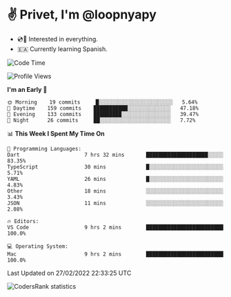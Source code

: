# ✌️ Privet, I'm @loopnyapy

- 💿📀 Interested in everything.
- 🇪🇦 Currently learning Spanish.

<!--START_SECTION:waka-->
![Code Time](http://img.shields.io/badge/Code%20Time-1%2C117%20hrs%2054%20mins-blue)

![Profile Views](http://img.shields.io/badge/Profile%20Views-80-blue)

**I'm an Early 🐤** 

```text
🌞 Morning    19 commits     █░░░░░░░░░░░░░░░░░░░░░░░░   5.64% 
🌆 Daytime    159 commits    ███████████░░░░░░░░░░░░░░   47.18% 
🌃 Evening    133 commits    █████████░░░░░░░░░░░░░░░░   39.47% 
🌙 Night      26 commits     ██░░░░░░░░░░░░░░░░░░░░░░░   7.72%

```


📊 **This Week I Spent My Time On** 

```text
💬 Programming Languages: 
Dart                     7 hrs 32 mins       ████████████████████░░░░░   83.35% 
TypeScript               30 mins             █░░░░░░░░░░░░░░░░░░░░░░░░   5.71% 
YAML                     26 mins             █░░░░░░░░░░░░░░░░░░░░░░░░   4.83% 
Other                    18 mins             ░░░░░░░░░░░░░░░░░░░░░░░░░   3.43% 
JSON                     11 mins             ░░░░░░░░░░░░░░░░░░░░░░░░░   2.08%

🔥 Editors: 
VS Code                  9 hrs 2 mins        █████████████████████████   100.0%

💻 Operating System: 
Mac                      9 hrs 2 mins        █████████████████████████   100.0%

```


 Last Updated on 27/02/2022 22:33:25 UTC
<!--END_SECTION:waka-->

![CodersRank statistics](https://cr-ss-service.azurewebsites.net/api/ScreenShot?widget=summary&username=loopnyapy)
